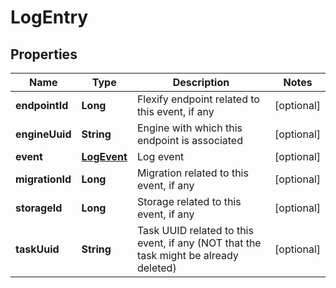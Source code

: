 
# LogEntry

## Properties
Name | Type | Description | Notes
------------ | ------------- | ------------- | -------------
**endpointId** | **Long** | Flexify endpoint related to this event, if any |  [optional]
**engineUuid** | **String** | Engine with which this endpoint is associated |  [optional]
**event** | [**LogEvent**](LogEvent.md) | Log event |  [optional]
**migrationId** | **Long** | Migration related to this event, if any |  [optional]
**storageId** | **Long** | Storage related to this event, if any |  [optional]
**taskUuid** | **String** | Task UUID related to this event, if any (NOT that the task might be already deleted) |  [optional]



